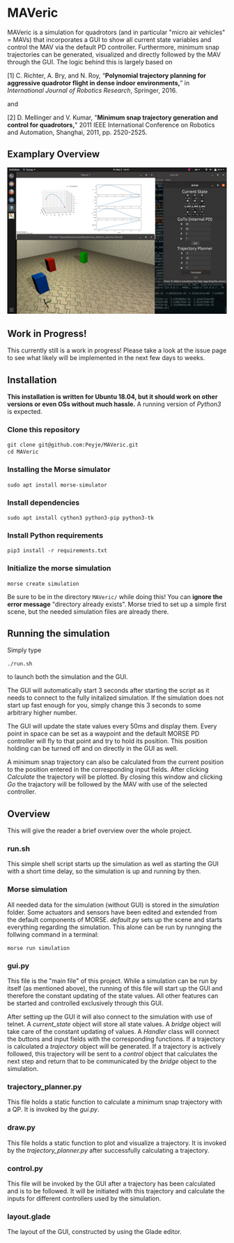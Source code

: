 # MAVeric
MAVeric is a simulation for quadrotors (and in particular "micro air vehicles" = MAVs) that incorporates a GUI to show all current state variables and control the MAV via the default PD controller. 
Furthermore, minimum snap trajectories can be generated, visualized and directly followed by the MAV through the GUI.
The logic behind this is largely based on 

[1] C. Richter, A. Bry, and N. Roy, “**Polynomial trajectory planning for aggressive quadrotor flight in dense indoor environments,**” in *International Journal of Robotics Research*, Springer, 2016.

and

[2] D. Mellinger and V. Kumar, "**Minimum snap trajectory generation and control for quadrotors,**" 2011 IEEE International Conference on Robotics and Automation, Shanghai, 2011, pp. 2520-2525.

## Examplary Overview
![Example Picture](example.png)

## Work in Progress!
This currently still is a work in progress! Please take a look at the issue page to see what likely will be implemented in the next few days to weeks.

## Installation
**This installation is written for Ubuntu 18.04, but it should work on other versions or even OSs without much hassle.**
A running version of *Python3* is expected.

### Clone this repository
```
git clone git@github.com:Peyje/MAVeric.git
cd MAVeric
```

### Installing the Morse simulator
```
sudo apt install morse-simulator
```

### Install dependencies
```
sudo apt install cython3 python3-pip python3-tk
```

### Install Python requirements
```
pip3 install -r requirements.txt
```

### Initialize the morse simulation
```
morse create simulation
```
Be sure to be in the directory `MAVeric/` while doing this! You can **ignore the error message** "directory already exists". Morse tried to set up a simple first scene, but the needed simulation files are already there.

## Running the simulation
Simply type
```
./run.sh
```
to launch both the simulation and the GUI.

The GUI will automatically start 3 seconds after starting the script as it needs to connect to the fully initalized simulation. If the simulation does not start up fast enough for you, simply change this 3 seconds to some arbitrary higher number. 

The GUI will update the state values every 50ms and display them. Every point in space can be set as a waypoint and the default MORSE PD controller will fly to that point and try to hold its position. This position holding can be turned off and on directly in the GUI as well.

A minimum snap trajectory can also be calculated from the current position to the position entered in the corresponding input fields. After clicking *Calculate* the trajectory will be plotted. By closing this window and clicking *Go* the trajactory will be followed by the MAV with use of the selected controller.

## Overview
This will give the reader a brief overview over the whole project.

### run.sh
This simple shell script starts up the simulation as well as starting the GUI with a short time delay, so the simulation is up and running by then.

### Morse simulation
All needed data for the simulation (without GUI) is stored in the *simulation* folder. Some actuators and sensors have been edited and extended from the default components of MORSE. *default.py* sets up the scene and starts everything regarding the simulation.
This alone can be run by runnging the follwing command in a terminal:
```
morse run simulation
```

### gui.py
This file is the "main file" of this project. While a simulation can be run by itself (as mentioned above), the running of this file will start up the GUI and therefore the constant updating of the state values. All other features can be started and controlled exclusively through this GUI. 

After setting up the GUI it will also connect to the simulation with use of telnet. A *current_state* object will store all state values. A *bridge* object will take care of the constant updating of values. A *Handler* class will connect the buttons and input fields with the corresponding functions. If a trajectory is calculated a *trajectory* object will be generated. If a trajectory is actively followed, this trajectory will be sent to a *control* object that calculates the next step and return that to be communicated by the *bridge* object to the simulation.

### trajectory_planner.py
This file holds a static function to calculate a minimum snap trajectory with a QP. It is invoked by the *gui.py*.

### draw.py
This file holds a static function to plot and visualize a trajectory. It is invoked by the *trajectory_planner.py* after successfully calculating a trajectory.

### control.py
This file will be invoked by the GUI after a trajectory has been calculated and is to be followed. It will be initiated with this trajectory and calculate the inputs for different controllers used by the simulation.

### layout.glade
The layout of the GUI, constructed by using the Glade editor.
